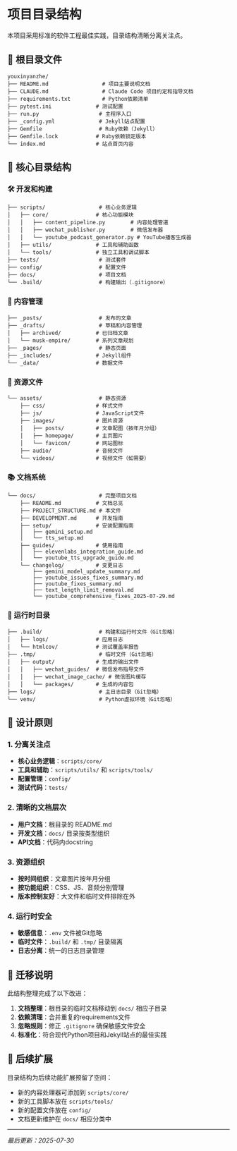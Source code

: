 # 项目目录结构

本项目采用标准的软件工程最佳实践，目录结构清晰分离关注点。

## 📁 根目录文件

```
youxinyanzhe/
├── README.md                 # 项目主要说明文档
├── CLAUDE.md                 # Claude Code 项目约定和指导文档
├── requirements.txt          # Python依赖清单
├── pytest.ini              # 测试配置
├── run.py                   # 主程序入口
├── _config.yml              # Jekyll站点配置
├── Gemfile                  # Ruby依赖（Jekyll）
├── Gemfile.lock            # Ruby依赖锁定版本
└── index.md                # 站点首页内容
```

## 📁 核心目录结构

### 🛠️ 开发和构建
```
├── scripts/                 # 核心业务逻辑
│   ├── core/               # 核心功能模块
│   │   ├── content_pipeline.py        # 内容处理管道
│   │   ├── wechat_publisher.py        # 微信发布器
│   │   └── youtube_podcast_generator.py # YouTube播客生成器
│   ├── utils/              # 工具和辅助函数
│   └── tools/              # 独立工具和调试脚本
├── tests/                   # 测试套件
├── config/                  # 配置文件
├── docs/                    # 项目文档
└── .build/                  # 构建输出（.gitignore）
```

### 📝 内容管理
```
├── _posts/                  # 发布的文章
├── _drafts/                 # 草稿和内容管理
│   ├── archived/           # 已归档文章
│   └── musk-empire/        # 系列文章规划
├── _pages/                  # 静态页面
├── _includes/              # Jekyll组件
└── _data/                  # 数据文件
```

### 🎨 资源文件
```
└── assets/                  # 静态资源
    ├── css/                # 样式文件
    ├── js/                 # JavaScript文件
    ├── images/             # 图片资源
    │   ├── posts/          # 文章配图（按年月分组）
    │   ├── homepage/       # 主页图片
    │   └── favicon/        # 网站图标
    ├── audio/              # 音频文件
    └── videos/             # 视频文件（如需要）
```

### 📚 文档系统
```
└── docs/                    # 完整项目文档
    ├── README.md           # 文档总览
    ├── PROJECT_STRUCTURE.md # 本文件
    ├── DEVELOPMENT.md      # 开发指南
    ├── setup/              # 安装配置指南
    │   ├── gemini_setup.md
    │   └── tts_setup.md
    ├── guides/             # 使用指南
    │   ├── elevenlabs_integration_guide.md
    │   └── youtube_tts_upgrade_guide.md
    └── changelog/          # 变更日志
        ├── gemini_model_update_summary.md
        ├── youtube_issues_fixes_summary.md
        ├── youtube_fixes_summary.md
        ├── text_length_limit_removal.md
        └── youtube_comprehensive_fixes_2025-07-29.md
```

### 🔧 运行时目录
```
├── .build/                  # 构建和运行时文件（Git忽略）
│   ├── logs/               # 应用日志
│   └── htmlcov/            # 测试覆盖率报告
├── .tmp/                    # 临时文件（Git忽略）
│   ├── output/             # 生成的输出文件
│   │   ├── wechat_guides/  # 微信发布指导文件
│   │   ├── wechat_image_cache/ # 微信图片缓存
│   │   └── packages/       # 生成的内容包
├── logs/                    # 主日志目录（Git忽略）
└── venv/                    # Python虚拟环境（Git忽略）
```

## 🎯 设计原则

### 1. 分离关注点
- **核心业务逻辑**：`scripts/core/`
- **工具和辅助**：`scripts/utils/` 和 `scripts/tools/`
- **配置管理**：`config/`
- **测试代码**：`tests/`

### 2. 清晰的文档层次
- **用户文档**：根目录的 README.md
- **开发文档**：`docs/` 目录按类型组织
- **API文档**：代码内docstring

### 3. 资源组织
- **按时间组织**：文章图片按年月分组
- **按功能组织**：CSS、JS、音频分别管理
- **版本控制友好**：大文件和临时文件排除在外

### 4. 运行时安全
- **敏感信息**：`.env` 文件被Git忽略
- **临时文件**：`.build/` 和 `.tmp/` 目录隔离
- **日志分离**：统一的日志目录管理

## 🔄 迁移说明

此结构整理完成了以下改进：

1. **文档整理**：根目录的临时文档移动到 `docs/` 相应子目录
2. **依赖清理**：合并重复的requirements文件
3. **忽略规则**：修正 `.gitignore` 确保敏感文件安全
4. **标准化**：符合现代Python项目和Jekyll站点的最佳实践

## 🚀 后续扩展

目录结构为后续功能扩展预留了空间：
- 新的内容处理器可添加到 `scripts/core/`
- 新的工具脚本放在 `scripts/tools/`
- 新的配置文件放在 `config/`
- 文档更新维护在 `docs/` 相应分类中

---

*最后更新：2025-07-30*